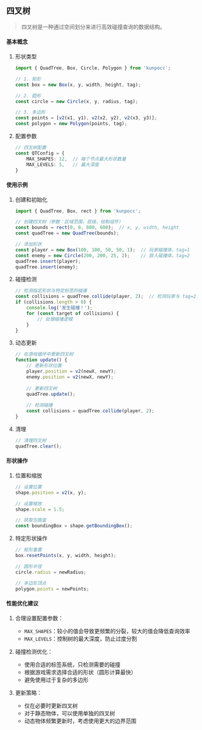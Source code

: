 ## 四叉树
> 四叉树是一种通过空间划分来进行高效碰撞查询的数据结构。

#### 基本概念

1. 形状类型

   ```typescript
   import { QuadTree, Box, Circle, Polygon } from 'kunpocc';
   
   // 1. 矩形
   const box = new Box(x, y, width, height, tag);
   
   // 2. 圆形
   const circle = new Circle(x, y, radius, tag);
   
   // 3. 多边形
   const points = [v2(x1, y1), v2(x2, y2), v2(x3, y3)];
   const polygon = new Polygon(points, tag);
   ```

2. 配置参数

   ```typescript
   // 四叉树配置
   const QTConfig = {
       MAX_SHAPES: 12,  // 每个节点最大形状数量
       MAX_LEVELS: 5,   // 最大深度
   }
   ```

   
#### 使用示例

1. 创建和初始化

   ```typescript
   import { QuadTree, Box, rect } from 'kunpocc';
   
   // 创建四叉树（参数：区域范围，层级，绘制组件）
   const bounds = rect(0, 0, 800, 600);  // x, y, width, height
   const quadTree = new QuadTree(bounds);
   
   // 添加形状
   const player = new Box(100, 100, 50, 50, 1);  // 玩家碰撞体，tag=1
   const enemy = new Circle(200, 200, 25, 2);    // 敌人碰撞体，tag=2
   quadTree.insert(player);
   quadTree.insert(enemy);
   ```

2. 碰撞检测

   ```typescript
   // 检测指定形状与特定标签的碰撞
   const collisions = quadTree.collide(player, 2);  // 检测玩家与 tag=2 的形状碰撞
   if (collisions.length > 0) {
       console.log('发生碰撞！');
       for (const target of collisions) {
           // 处理碰撞逻辑
       }
   }
   ```

3. 动态更新

   ```typescript
   // 在游戏循环中更新四叉树
   function update() {
       // 更新形状位置
       player.position = v2(newX, newY);
       enemy.position = v2(newX, newY);
       
       // 更新四叉树
       quadTree.update();
       
       // 检测碰撞
       const collisions = quadTree.collide(player, 2);
   }
   ```

4. 清理

   ```typescript
   // 清理四叉树
   quadTree.clear();
   ```

   
#### 形状操作

1. 位置和缩放

   ```typescript
   // 设置位置
   shape.position = v2(x, y);
   
   // 设置缩放
   shape.scale = 1.5;
   
   // 获取包围盒
   const boundingBox = shape.getBoundingBox();
   ```

2. 特定形状操作

   ```typescript
   // 矩形重置
   box.resetPoints(x, y, width, height);
   
   // 圆形半径
   circle.radius = newRadius;
   
   // 多边形顶点
   polygon.points = newPoints;
   ```

   
#### 性能优化建议

1. 合理设置配置参数：
   - `MAX_SHAPES`：较小的值会导致更频繁的分裂，较大的值会降低查询效率
   - `MAX_LEVELS`：控制树的最大深度，防止过度分割

2. 碰撞检测优化：
   - 使用合适的标签系统，只检测需要的碰撞
   - 根据游戏需求选择合适的形状（圆形计算最快）
   - 避免使用过于复杂的多边形

3. 更新策略：
   - 仅在必要时更新四叉树
   - 对于静态物体，可以使用单独的四叉树
   - 动态物体频繁更新时，考虑使用更大的边界范围